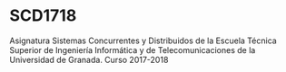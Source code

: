 # SCD1718
Asignatura Sistemas Concurrentes y Distribuidos de la Escuela Técnica Superior de Ingeniería Informática 
y de Telecomunicaciones de la Universidad de Granada. Curso 2017-2018

